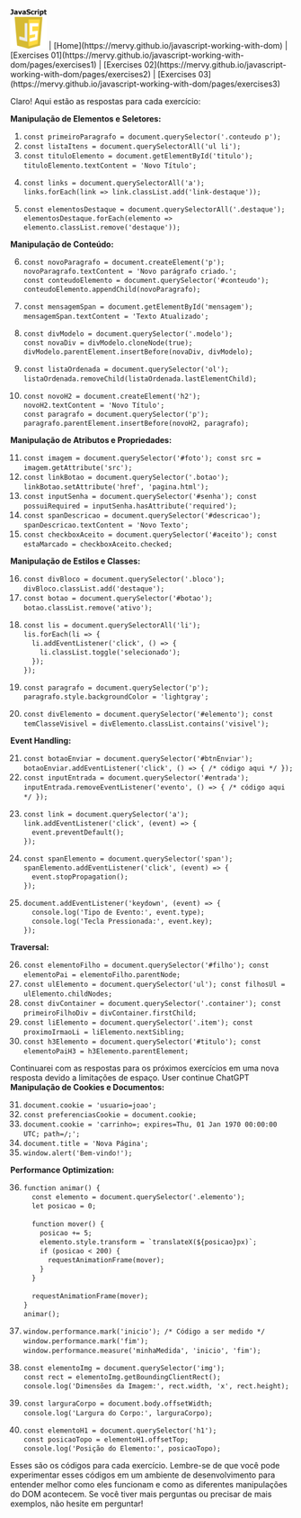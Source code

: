 <img src="../javascript-logo.png" alt="JS logo" style="height:70px;"/> 
| [Home](https://mervy.github.io/javascript-working-with-dom) 
| [Exercises 01](https://mervy.github.io/javascript-working-with-dom/pages/exercises1) 
| [Exercises 02](https://mervy.github.io/javascript-working-with-dom/pages/exercises2) 
| [Exercises 03](https://mervy.github.io/javascript-working-with-dom/pages/exercises3) 


Claro! Aqui estão as respostas para cada exercício:

**Manipulação de Elementos e Seletores:**

1. `const primeiroParagrafo = document.querySelector('.conteudo p');`
2. `const listaItens = document.querySelectorAll('ul li');`
3. `const tituloElemento = document.getElementById('titulo'); tituloElemento.textContent = 'Novo Título';`
4. ```
   const links = document.querySelectorAll('a');
   links.forEach(link => link.classList.add('link-destaque'));
   ```
5. ```
   const elementosDestaque = document.querySelectorAll('.destaque');
   elementosDestaque.forEach(elemento => elemento.classList.remove('destaque'));
   ```

**Manipulação de Conteúdo:**

6. ```
   const novoParagrafo = document.createElement('p');
   novoParagrafo.textContent = 'Novo parágrafo criado.';
   const conteudoElemento = document.querySelector('#conteudo');
   conteudoElemento.appendChild(novoParagrafo);
   ```
7. `const mensagemSpan = document.getElementById('mensagem'); mensagemSpan.textContent = 'Texto Atualizado';`
8. ```
   const divModelo = document.querySelector('.modelo');
   const novaDiv = divModelo.cloneNode(true);
   divModelo.parentElement.insertBefore(novaDiv, divModelo);
   ```
9. `const listaOrdenada = document.querySelector('ol'); listaOrdenada.removeChild(listaOrdenada.lastElementChild);`
10. ```
    const novoH2 = document.createElement('h2');
    novoH2.textContent = 'Novo Título';
    const paragrafo = document.querySelector('p');
    paragrafo.parentElement.insertBefore(novoH2, paragrafo);
    ```

**Manipulação de Atributos e Propriedades:**

11. `const imagem = document.querySelector('#foto'); const src = imagem.getAttribute('src');`
12. `const linkBotao = document.querySelector('.botao'); linkBotao.setAttribute('href', 'pagina.html');`
13. `const inputSenha = document.querySelector('#senha'); const possuiRequired = inputSenha.hasAttribute('required');`
14. `const spanDescricao = document.querySelector('#descricao'); spanDescricao.textContent = 'Novo Texto';`
15. `const checkboxAceito = document.querySelector('#aceito'); const estaMarcado = checkboxAceito.checked;`

**Manipulação de Estilos e Classes:**

16. `const divBloco = document.querySelector('.bloco'); divBloco.classList.add('destaque');`
17. `const botao = document.querySelector('#botao'); botao.classList.remove('ativo');`
18. ```
    const lis = document.querySelectorAll('li');
    lis.forEach(li => {
      li.addEventListener('click', () => {
        li.classList.toggle('selecionado');
      });
    });
    ```
19. ```
    const paragrafo = document.querySelector('p');
    paragrafo.style.backgroundColor = 'lightgray';
    ```
20. `const divElemento = document.querySelector('#elemento'); const temClasseVisivel = divElemento.classList.contains('visivel');`

**Event Handling:**

21. `const botaoEnviar = document.querySelector('#btnEnviar'); botaoEnviar.addEventListener('click', () => { /* código aqui */ });`
22. `const inputEntrada = document.querySelector('#entrada'); inputEntrada.removeEventListener('evento', () => { /* código aqui */ });`
23. ```
    const link = document.querySelector('a');
    link.addEventListener('click', (event) => {
      event.preventDefault();
    });
    ```
24. ```
    const spanElemento = document.querySelector('span');
    spanElemento.addEventListener('click', (event) => {
      event.stopPropagation();
    });
    ```
25. ```
    document.addEventListener('keydown', (event) => {
      console.log('Tipo de Evento:', event.type);
      console.log('Tecla Pressionada:', event.key);
    });
    ```

**Traversal:**

26. `const elementoFilho = document.querySelector('#filho'); const elementoPai = elementoFilho.parentNode;`
27. `const ulElemento = document.querySelector('ul'); const filhosUl = ulElemento.childNodes;`
28. `const divContainer = document.querySelector('.container'); const primeiroFilhoDiv = divContainer.firstChild;`
29. `const liElemento = document.querySelector('.item'); const proximoIrmaoLi = liElemento.nextSibling;`
30. `const h3Elemento = document.querySelector('#titulo'); const elementoPaiH3 = h3Elemento.parentElement;`

Continuarei com as respostas para os próximos exercícios em uma nova resposta devido a limitações de espaço.
User
continue
ChatGPT
**Manipulação de Cookies e Documentos:**

31. `document.cookie = 'usuario=joao';`
32. `const preferenciasCookie = document.cookie;`
33. `document.cookie = 'carrinho=; expires=Thu, 01 Jan 1970 00:00:00 UTC; path=/;';`
34. `document.title = 'Nova Página';`
35. `window.alert('Bem-vindo!');`

**Performance Optimization:**

36. ```
    function animar() {
      const elemento = document.querySelector('.elemento');
      let posicao = 0;

      function mover() {
        posicao += 5;
        elemento.style.transform = `translateX(${posicao}px)`;
        if (posicao < 200) {
          requestAnimationFrame(mover);
        }
      }

      requestAnimationFrame(mover);
    }
    animar();
    ```
37. `window.performance.mark('inicio'); /* Código a ser medido */ window.performance.mark('fim'); window.performance.measure('minhaMedida', 'inicio', 'fim');`
38. ```
    const elementoImg = document.querySelector('img');
    const rect = elementoImg.getBoundingClientRect();
    console.log('Dimensões da Imagem:', rect.width, 'x', rect.height);
    ```
39. `const larguraCorpo = document.body.offsetWidth; console.log('Largura do Corpo:', larguraCorpo);`
40. ```
    const elementoH1 = document.querySelector('h1');
    const posicaoTopo = elementoH1.offsetTop;
    console.log('Posição do Elemento:', posicaoTopo);
    ```

Esses são os códigos para cada exercício. Lembre-se de que você pode experimentar esses códigos em um ambiente de desenvolvimento para entender melhor como eles funcionam e como as diferentes manipulações do DOM acontecem. Se você tiver mais perguntas ou precisar de mais exemplos, não hesite em perguntar!